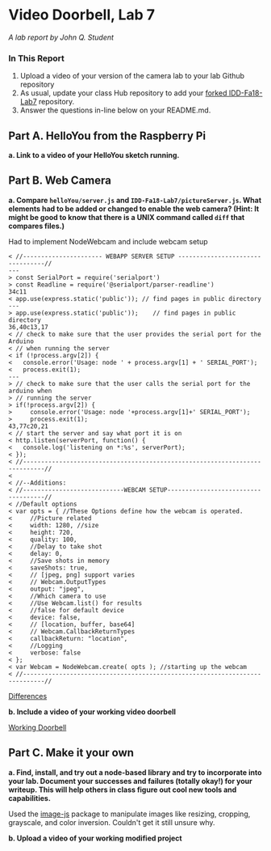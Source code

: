 # Video Doorbell, Lab 7

*A lab report by John Q. Student*

### In This Report

1. Upload a video of your version of the camera lab to your lab Github repository
1. As usual, update your class Hub repository to add your [forked IDD-Fa18-Lab7](/FAR-Lab/IDD-Fa18-Lab7) repository.
1. Answer the questions in-line below on your README.md.

## Part A. HelloYou from the Raspberry Pi

**a. Link to a video of your HelloYou sketch running.**



## Part B. Web Camera

**a. Compare `helloYou/server.js` and `IDD-Fa18-Lab7/pictureServer.js`. What elements had to be added or changed to enable the web camera? (Hint: It might be good to know that there is a UNIX command called `diff` that compares files.)**

Had to implement NodeWebcam and include webcam setup

```
< //---------------------- WEBAPP SERVER SETUP ---------------------------------//
---
> const SerialPort = require('serialport')
> const Readline = require('@serialport/parser-readline')
34c11
< app.use(express.static('public')); // find pages in public directory
---
> app.use(express.static('public'));	// find pages in public directory
36,40c13,17
< // check to make sure that the user provides the serial port for the Arduino
< // when running the server
< if (!process.argv[2]) {
<   console.error('Usage: node ' + process.argv[1] + ' SERIAL_PORT');
<   process.exit(1);
---
> // check to make sure that the user calls the serial port for the arduino when
> // running the server
> if(!process.argv[2]) {
>     console.error('Usage: node '+process.argv[1]+' SERIAL_PORT');
>     process.exit(1);
43,77c20,21
< // start the server and say what port it is on
< http.listen(serverPort, function() {
<   console.log('listening on *:%s', serverPort);
< });
< //----------------------------------------------------------------------------//
< 
< //--Additions:
< //----------------------------WEBCAM SETUP------------------------------------//
< //Default options
< var opts = { //These Options define how the webcam is operated.
<     //Picture related
<     width: 1280, //size
<     height: 720,
<     quality: 100,
<     //Delay to take shot
<     delay: 0,
<     //Save shots in memory
<     saveShots: true,
<     // [jpeg, png] support varies
<     // Webcam.OutputTypes
<     output: "jpeg",
<     //Which camera to use
<     //Use Webcam.list() for results
<     //false for default device
<     device: false,
<     // [location, buffer, base64]
<     // Webcam.CallbackReturnTypes
<     callbackReturn: "location",
<     //Logging
<     verbose: false
< };
< var Webcam = NodeWebcam.create( opts ); //starting up the webcam
< //----------------------------------------------------------------------------//
```

[Differences](https://github.com/JwayYih/IDD-Fa19-Lab7/blob/master/diff.txt)

**b. Include a video of your working video doorbell**

[Working Doorbell](https://photos.app.goo.gl/WrmqcH1EJ6b2Djah9)

## Part C. Make it your own

**a. Find, install, and try out a node-based library and try to incorporate into your lab. Document your successes and failures (totally okay!) for your writeup. This will help others in class figure out cool new tools and capabilities.**

Used the [image-js](https://www.npmjs.com/package/image-js) package to manipulate images like resizing, cropping, grayscale, and color inversion.  Couldn't get it still unsure why.

**b. Upload a video of your working modified project**
